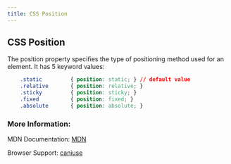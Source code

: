 ```yaml
---
title: CSS Position
---
```

## CSS Position

The position property specifies the type of positioning method used for an element. It has 5 keyword values:

```css
    .static         { position: static; } // default value
    .relative       { position: relative; }
    .sticky         { position: sticky; }
    .fixed          { position: fixed; }
    .absolute       { position: absolute; }
```

### More Information:

MDN Documentation: <a href='https://developer.mozilla.org/en-US/docs/Web/CSS/position' target='_blank' rel='nofollow'>MDN</a>

Browser Support: <a href='http://caniuse.com/#search=position' target='_blank' rel='nofollow'>caniuse</a>
